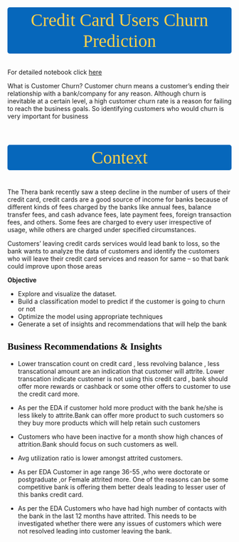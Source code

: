 
<h2 style = "font-size:40px; font-family:Garamond ; font-weight : normal; background-color: #0667BB; color :#fed049   ; text-align: center; border-radius: 5px 5px; padding: 5px">Credit Card Users Churn Prediction</h2>

For detailed notebook click [here](https://github.com/yogitadarade/CreditCardChurn/blob/main/credit-card-churn-regularization-ensemble.ipynb)

What is Customer Churn? Customer churn means a customer’s ending their relationship with a bank/company for any reason. Although churn is inevitable at a certain level, a high customer churn rate is a reason for failing to reach the business goals. So identifying customers who would churn is very important for business
<h3 style = "font-size:40px; font-family:Garamond ; font-weight : normal; background-color: #0667BB; color :#fed049   ; text-align: center; border-radius: 5px 5px; padding: 5px">Context</h3>
The Thera bank recently saw a steep decline in the number of users of their credit card, credit cards are a good source of income for banks because of different kinds of fees charged by the banks like annual fees, balance transfer fees, and cash advance fees, late payment fees, foreign transaction fees, and others. Some fees are charged to every user irrespective of usage, while others are charged under specified circumstances.

Customers’ leaving credit cards services would lead bank to loss, so the bank wants to analyze the data of customers and identify the customers who will leave their credit card services and reason for same – so that bank could improve upon those areas

**Objective**
- Explore and visualize the dataset.
- Build a classification model to predict if the customer is going to churn or not
- Optimize the model using appropriate techniques
- Generate a set of insights and recommendations that will help the bank

<h2 style = "font-family:TimesNewRoman;color:black;font-weight:bold">Business Recommendations & Insights</h2>

* Lower transcation count on credit card , less revolving balance , less transcational amount are an indication that customer will attrite. Lower transcation indicate customer is not using this credit card , bank should offer more rewards or cashback  or some other offers to customer to use the credit card more.

* As per the EDA if customer hold more product with the bank he/she is less likely to attrite.Bank can offer more product to  such customers so they buy  more products which will help retain such customers

* Customers who have been inactive for a month show high chances of attrition.Bank should focus on such customers as well.

* Avg utilization ratio is lower amongst attrited customers.

* As per EDA Customer in age range 36-55 ,who were doctorate or postgraduate ,or Female attrited more. One of the reasons can be some competitive bank is offering them better deals leading to lesser user of this banks credit card.

* As per the EDA Customers who have had high number of contacts with the bank in the last 12 months have attrited. This needs to be investigated whether there were any  issues of customers which were not resolved leading into customer leaving the bank.
